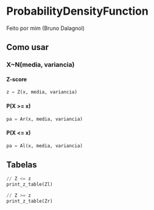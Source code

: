# ProbabilityDensityFunction
Feito por mim (Bruno Dalagnol)

## Como usar

### X~N(media, variancia)

#### Z-score
```python
z = Z(x, media, variancia)
```

#### P(X >= x)
```python
pa = Ar(x, media, variancia)
```

#### P(X <= x)
```python
pa = Al(x, media, variancia)
```

## Tabelas

```python
// Z <= z
print_z_table(Zl)

// Z >= z
print_z_table(Zr)
```

